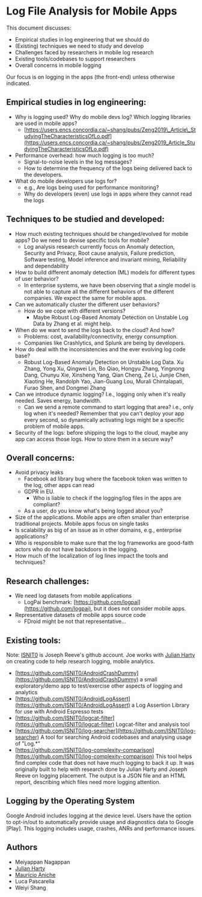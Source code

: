 # Log File Analysis for Mobile Apps

This document discusses:

- Empirical studies in log engineering that we should do
- (Existing) techniques we need to study and develop
- Challenges faced by researchers in mobile log research
- Existing tools/codebases to support researchers
- Overall concerns in mobile logging

Our focus is on logging in the apps (the front-end) unless otherwise indicated.

## Empirical studies in log engineering:

- Why is logging used? Why do mobile devs log? Which logging libraries are used in mobile apps?
  - [https://users.encs.concordia.ca/~shang/pubs/Zeng2019\_Article\_StudyingTheCharacteristicsOfLo.pdf](https://users.encs.concordia.ca/~shang/pubs/Zeng2019_Article_StudyingTheCharacteristicsOfLo.pdf)
- Performance overhead: how much logging is too much?
  - Signal-to-noise levels in the log messages?
  - How to determine the frequency of the logs being delivered back to the developers.
- What do mobile developers use logs for?
  - e.g., Are logs being used for performance monitoring?
  - Why do developers (even) use logs in apps where they cannot read the logs

## Techniques to be studied and developed:

- How much existing techniques should be changed/evolved for mobile apps? Do we need to devise specific tools for mobile?
  - Log analysis research currently focus on Anomaly detection, Security and Privacy, Root cause analysis, Failure prediction, Software testing, Model inference and invariant mining, Reliability and dependability
- How to build different anomaly detection (ML) models for different types of user behavior?
  - In enterprise systems, we have been observing that a single model is not able to capture all the different behaviors of the different companies. We expect the same for mobile apps.
- Can we automatically cluster the different user behaviors?
  - How do we cope with different versions?
    - Maybe Robust Log-Based Anomaly Detection on Unstable Log Data by Zhang et al. might help.
- When do we want to send the logs back to the cloud? And how?
  - Problems: cost, availability/connectivity, energy consumption.
  - Companies like Crashlytics, and Splunk are being by developers.
- How do deal with the inconsistencies and the ever evolving log code base?
  - Robust Log-Based Anomaly Detection on Unstable Log Data. Xu Zhang, Yong Xu, Qingwei Lin, Bo Qiao, Hongyu Zhang, Yingnong Dang, Chunyu Xie, Xinsheng Yang, Qian Cheng, Ze Li, Junjie Chen, Xiaoting He, Randolph Yao, Jian-Guang Lou, Murali Chintalapati, Furao Shen, and Dongmei Zhang
- Can we introduce dynamic logging? I.e., logging only when it&#39;s really needed. Saves energy, bandwidth.
  - Can we send a remote command to start logging that area? i.e., only log when it&#39;s needed? Remember that you can't deploy your app every second, so dynamically activating logs might be a specific problem of mobile apps.
- Security of the logs: before shipping the logs to the cloud, maybe any app can access those logs. How to store them in a secure way?

## Overall concerns:

- Avoid privacy leaks
  - Facebook ad library bug where the facebook token was written to the log, other apps can read
  - GDPR in EU.
    - Who is liable to check if the logging/log files in the apps are compliant?
  - As a user, do you know what&#39;s being logged about you?
- Size of the applications. Mobile apps are often smaller than enterprise traditional projects. Mobile apps focus on single tasks
- Is scalability as big of an issue as in other domains, e.g., enterprise applications?
- Who is responsible to make sure that the log frameworks are good-faith actors who do not have backdoors in the logging.
- How much of the localization of log lines impact the tools and techniques?

## Research challenges:

- We need log datasets from mobile applications
  - LogPai benchmark: [https://github.com/logpai](https://github.com/logpai), but it does not consider mobile apps.
- Representative datasets of mobile apps source code
  - FDroid might be not that representative...

## Existing tools:

Note: [ISNIT0](https://github.com/ISNIT0) is Joseph Reeve&#39;s github account. Joe works with [Julian Harty](https://github.com/julianharty) on creating code to help research logging, mobile analytics.

- [https://github.com/ISNIT0/AndroidCrashDummy](https://github.com/ISNIT0/AndroidCrashDummy) a small exploratory/demo app to test/exercise other aspects of logging and analytics
- [https://github.com/ISNIT0/AndroidLogAssert](https://github.com/ISNIT0/AndroidLogAssert) a Log Assertion Library for use with Android Espresso tests
- [https://github.com/ISNIT0/logcat-filter](https://github.com/ISNIT0/logcat-filter) Logcat-filter and analysis tool
- [https://github.com/ISNIT0/log-searcher](https://github.com/ISNIT0/log-searcher) A tool for searching Android codebases and analysing usage of &quot;Log.\*&quot;
- [https://github.com/ISNIT0/log-complexity-comparison](https://github.com/ISNIT0/log-complexity-comparison) This tool helps find complex code that does not have much logging to back it up. It was originally built to help with research done by Julian Harty and Joseph Reeve on logging placement. The output is a JSON file and an HTML report, describing which files need more logging attention.

## Logging by the Operating System

Google Android includes logging at the device level. Users have the option to opt-in/out to automatically provide usage and diagnostics data to Google [Play]. This logging includes usage, crashes, ANRs and performance issues.

## Authors

- Meiyappan Nagappan
- [Julian Harty](https://github.com/julianharty)
- [Maurício Aniche](https://www.mauricioaniche.com)
- Luca Pascarella
- Weiyi Shang
